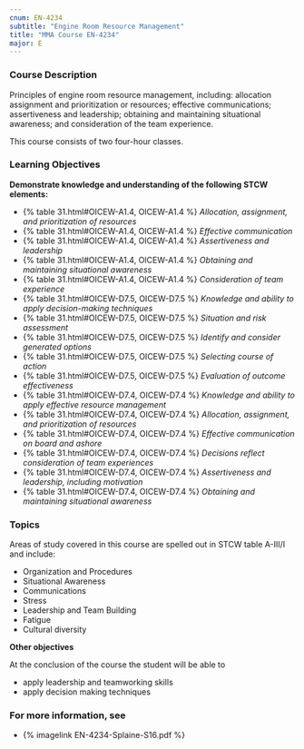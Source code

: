 ```yaml
---
cnum: EN-4234
subtitle: "Engine Room Resource Management"
title: "MMA Course EN-4234"
major: E
---
```


### Course Description

Principles of engine room resource management, including: allocation assignment and prioritization or resources; effective communications; assertiveness and leadership; obtaining and maintaining situational awareness; and consideration of the team experience. 

This course consists of two four-hour classes.


### Learning Objectives

**Demonstrate knowledge and understanding of the following STCW elements:**

* {% table 31.html#OICEW-A1.4, OICEW-A1.4 %} *Allocation, assignment, and prioritization of resources*
* {% table 31.html#OICEW-A1.4, OICEW-A1.4 %} *Effective communication*
* {% table 31.html#OICEW-A1.4, OICEW-A1.4 %} *Assertiveness and leadership*
* {% table 31.html#OICEW-A1.4, OICEW-A1.4 %} *Obtaining and maintaining situational awareness*
* {% table 31.html#OICEW-A1.4, OICEW-A1.4 %} *Consideration of team experience*
* {% table 31.html#OICEW-D7.5, OICEW-D7.5 %} *Knowledge and ability to apply decision-making techniques*
* {% table 31.html#OICEW-D7.5, OICEW-D7.5 %} *Situation and risk assessment*
* {% table 31.html#OICEW-D7.5, OICEW-D7.5 %} *Identify and consider generated options*
* {% table 31.html#OICEW-D7.5, OICEW-D7.5 %} *Selecting course of action*
* {% table 31.html#OICEW-D7.5, OICEW-D7.5 %} *Evaluation of outcome effectiveness*
* {% table 31.html#OICEW-D7.4, OICEW-D7.4 %} *Knowledge and ability to apply effective resource management*
* {% table 31.html#OICEW-D7.4, OICEW-D7.4 %} *Allocation, assignment, and prioritization of resources*
* {% table 31.html#OICEW-D7.4, OICEW-D7.4 %} *Effective communication on board and ashore*
* {% table 31.html#OICEW-D7.4, OICEW-D7.4 %} *Decisions reflect consideration of team experiences*
* {% table 31.html#OICEW-D7.4, OICEW-D7.4 %} *Assertiveness and leadership, including motivation*
* {% table 31.html#OICEW-D7.4, OICEW-D7.4 %} *Obtaining and maintaining situational awareness*


### Topics

Areas of study covered in this course are spelled out in STCW table A-III/I and include:

* Organization and Procedures
* Situational Awareness
* Communications
* Stress
* Leadership and Team Building
* Fatigue
* Cultural diversity


**Other objectives**



At the conclusion of the course the student will be able to

* apply leadership and teamworking skills
* apply decision making techniques

### For more information, see 

* {% imagelink EN-4234-Splaine-S16.pdf %} 



